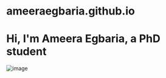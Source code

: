 # ameeraegbaria.github.io
# Hi, I'm Ameera Egbaria, a PhD student 
![image](https://github.com/user-attachments/assets/0e67590a-6d04-4d13-bb5f-15d790384e60)
